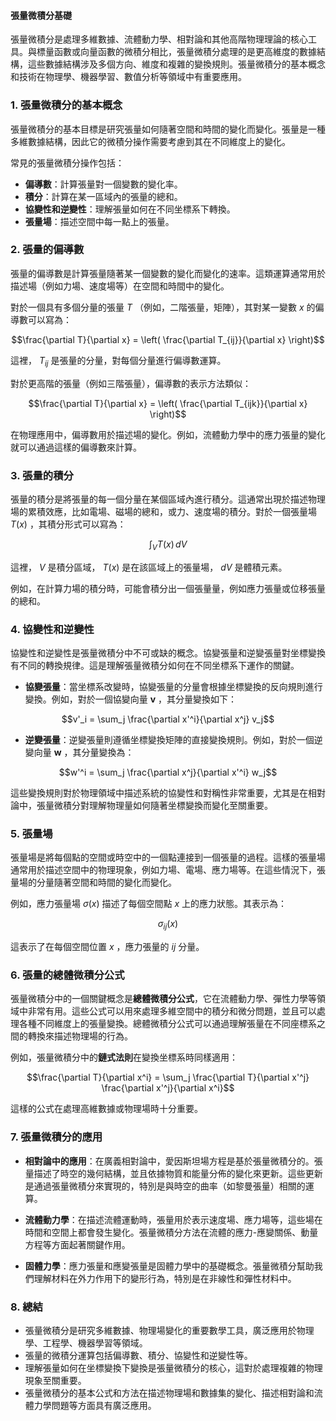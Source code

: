 #### 張量微積分基礎

張量微積分是處理多維數據、流體動力學、相對論和其他高階物理理論的核心工具。與標量函數或向量函數的微積分相比，張量微積分處理的是更高維度的數據結構，這些數據結構涉及多個方向、維度和複雜的變換規則。張量微積分的基本概念和技術在物理學、機器學習、數值分析等領域中有重要應用。

### 1. **張量微積分的基本概念**

張量微積分的基本目標是研究張量如何隨著空間和時間的變化而變化。張量是一種多維數據結構，因此它的微積分操作需要考慮到其在不同維度上的變化。

常見的張量微積分操作包括：

- **偏導數**：計算張量對一個變數的變化率。
- **積分**：計算在某一區域內的張量的總和。
- **協變性和逆變性**：理解張量如何在不同坐標系下轉換。
- **張量場**：描述空間中每一點上的張量。

### 2. **張量的偏導數**

張量的偏導數是計算張量隨著某一個變數的變化而變化的速率。這類運算通常用於描述場（例如力場、速度場等）在空間和時間中的變化。

對於一個具有多個分量的張量  $`T`$ （例如，二階張量，矩陣），其對某一變數  $`x`$  的偏導數可以寫為：

```math
\frac{\partial T}{\partial x} = \left( \frac{\partial T_{ij}}{\partial x} \right)
```

這裡， $`T_{ij}`$  是張量的分量，對每個分量進行偏導數運算。

對於更高階的張量（例如三階張量），偏導數的表示方法類似：

```math
\frac{\partial T}{\partial x} = \left( \frac{\partial T_{ijk}}{\partial x} \right)
```


在物理應用中，偏導數用於描述場的變化。例如，流體動力學中的應力張量的變化就可以通過這樣的偏導數來計算。

### 3. **張量的積分**

張量的積分是將張量的每一個分量在某個區域內進行積分。這通常出現於描述物理場的累積效應，比如電場、磁場的總和，或力、速度場的積分。對於一個張量場  $`T(x)`$ ，其積分形式可以寫為：

```math
\int_V T(x) \, dV
```

這裡， $`V`$  是積分區域， $`T(x)`$  是在該區域上的張量場， $`dV`$  是體積元素。

例如，在計算力場的積分時，可能會積分出一個張量量，例如應力張量或位移張量的總和。

### 4. **協變性和逆變性**

協變性和逆變性是張量微積分中不可或缺的概念。協變張量和逆變張量對坐標變換有不同的轉換規律。這是理解張量微積分如何在不同坐標系下運作的關鍵。

- **協變張量**：當坐標系改變時，協變張量的分量會根據坐標變換的反向規則進行變換。例如，對於一個協變向量  $`\mathbf{v}`$ ，其分量變換如下：
  
```math
v'_i = \sum_j \frac{\partial x'^i}{\partial x^j} v_j
```


- **逆變張量**：逆變張量則遵循坐標變換矩陣的直接變換規則。例如，對於一個逆變向量  $`\mathbf{w}`$ ，其分量變換為：
  
```math
w'^i = \sum_j \frac{\partial x^j}{\partial x'^i} w_j
```


這些變換規則對於物理領域中描述系統的協變性和對稱性非常重要，尤其是在相對論中，張量微積分對理解物理量如何隨著坐標變換而變化至關重要。

### 5. **張量場**

張量場是將每個點的空間或時空中的一個點連接到一個張量的過程。這樣的張量場通常用於描述空間中的物理現象，例如力場、電場、應力場等。在這些情況下，張量場的分量隨著空間和時間的變化而變化。

例如，應力張量場  $`\sigma(x)`$  描述了每個空間點  $`x`$  上的應力狀態。其表示為：

```math
\sigma_{ij}(x)
```

這表示了在每個空間位置  $`x`$ ，應力張量的  $`ij`$  分量。

### 6. **張量的總體微積分公式**

張量微積分中的一個關鍵概念是**總體微積分公式**，它在流體動力學、彈性力學等領域中非常有用。這些公式可以用來處理多維空間中的積分和微分問題，並且可以處理各種不同維度上的張量變換。總體微積分公式可以通過理解張量在不同座標系之間的轉換來描述物理場的行為。

例如，張量微積分中的**鏈式法則**在變換坐標系時同樣適用：

```math
\frac{\partial T}{\partial x^i} = \sum_j \frac{\partial T}{\partial x'^j} \frac{\partial x'^j}{\partial x^i}
```

這樣的公式在處理高維數據或物理場時十分重要。

### 7. **張量微積分的應用**

- **相對論中的應用**：在廣義相對論中，愛因斯坦場方程是基於張量微積分的。張量描述了時空的幾何結構，並且依據物質和能量分佈的變化來更新。這些更新是通過張量微積分來實現的，特別是與時空的曲率（如黎曼張量）相關的運算。
  
- **流體動力學**：在描述流體運動時，張量用於表示速度場、應力場等，這些場在時間和空間上都會發生變化。張量微積分方法在流體的應力-應變關係、動量方程等方面起著關鍵作用。
  
- **固體力學**：應力張量和應變張量是固體力學中的基礎概念。張量微積分幫助我們理解材料在外力作用下的變形行為，特別是在非線性和彈性材料中。

### 8. **總結**

- 張量微積分是研究多維數據、物理場變化的重要數學工具，廣泛應用於物理學、工程學、機器學習等領域。
- 張量的微積分運算包括偏導數、積分、協變性和逆變性等。
- 理解張量如何在坐標變換下變換是張量微積分的核心，這對於處理複雜的物理現象至關重要。
- 張量微積分的基本公式和方法在描述物理場和數據集的變化、描述相對論和流體力學問題等方面具有廣泛應用。